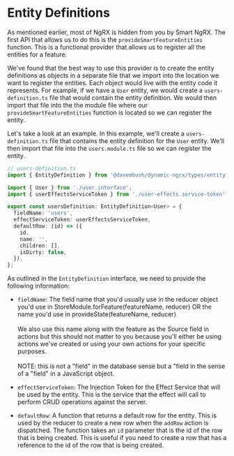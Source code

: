 # Entity Definitions

As mentioned earlier, most of NgRX is hidden from you by Smart NgRX. The first API that allows us to do this is the `provideSmartFeatureEntities` function. This is a functional provider that allows us to register all the entities for a feature.

We've found that the best way to use this provider is to create the entity definitions as objects in a separate file that we import into the location we want to register the entities. Each object would live with the entity code it represents. For example, if we have a `User` entity, we would create a `users-definition.ts` file that would contain the entity definition. We would then import that file into the the module file where our `provideSmartFeatureEntities` function is located so we can register the entity.

Let's take a look at an example. In this example, we'll create a `users-definition.ts` file that contains the entity definition for the `User` entity. We'll then import that file into the `users.module.ts` file so we can register the entity.

```typescript
// users-definition.ts
import { EntityDefinition } from '@davembush/dynamic-ngrx/types/entity-definition.interface';

import { User } from './user.interface';
import { userEffectsServiceToken } from './user-effects.service-token';

export const usersDefinition: EntityDefinition<User> = {
  fieldName: 'users',
  effectServiceToken: userEffectsServiceToken,
  defaultRow: (id) => ({
    id,
    name: '',
    children: [],
    isDirty: false,
  }),
};
```

As outlined in the `EntityDefinition` interface, we need to provide the following information:

- `fieldName`: The field name that you'd usually use in the reducer object you'd use in StoreModule.forFeature(featureName, reducer) OR the name you'd use in provideState(featureName, reducer)<br><br>We also use this name along with the feature as the Source field in actions but this should not matter to you because you'll either be using actions we've created or using your own actions for your specific purposes.<br><br>NOTE: this is not a "field" in the database sense but a "field in the sense of a "field" in a JavaScript object.

- `effectServiceToken`: The Injection Token for the Effect Service that will be used by the entity. This is the service that the effect will call to perform CRUD operations against the server.

- `defaultRow`: A function that returns a default row for the entity. This is used by the reducer to create a new row when the `addRow` action is dispatched. The function takes an `id` parameter that is the id of the row that is being created. This is useful if you need to create a row that has a reference to the id of the row that is being created.
